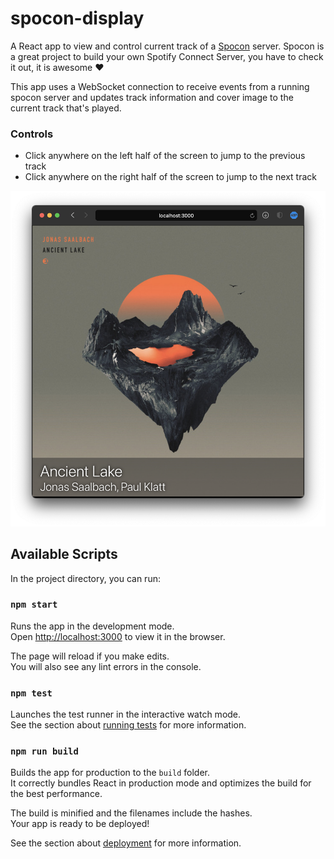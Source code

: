 # spocon-display
A React app to view and control current track of a [Spocon](https://github.com/spocon/spocon) server. Spocon is a great project to build your own Spotify Connect Server, you have to check it out, it is awesome ♥️

This app uses a WebSocket connection to receive events from a running spocon server and updates track
information and cover image to the current track that's played.

### Controls
* Click anywhere on the left half of the screen to jump to the previous track
* Click anywhere on the right half of the screen to jump to the next track

![spocon-display](/docs/spocon-display.png)

## Available Scripts

In the project directory, you can run:

### `npm start`

Runs the app in the development mode.\
Open [http://localhost:3000](http://localhost:3000) to view it in the browser.

The page will reload if you make edits.\
You will also see any lint errors in the console.

### `npm test`

Launches the test runner in the interactive watch mode.\
See the section about [running tests](https://facebook.github.io/create-react-app/docs/running-tests) for more information.

### `npm run build`

Builds the app for production to the `build` folder.\
It correctly bundles React in production mode and optimizes the build for the best performance.

The build is minified and the filenames include the hashes.\
Your app is ready to be deployed!

See the section about [deployment](https://facebook.github.io/create-react-app/docs/deployment) for more information.
